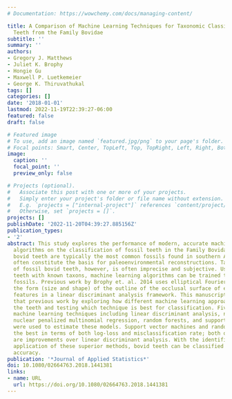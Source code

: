 ```yaml
---
# Documentation: https://wowchemy.com/docs/managing-content/

title: A Comparison of Machine Learning Techniques for Taxonomic Classification of
  Teeth from the Family Bovidae
subtitle: ''
summary: ''
authors:
- Gregory J. Matthews
- Juliet K. Brophy
- Hongie Gu
- Maxwell P. Luetkemeier
- George K. Thiruvathukal
tags: []
categories: []
date: '2018-01-01'
lastmod: 2022-11-19T22:39:27-06:00
featured: false
draft: false

# Featured image
# To use, add an image named `featured.jpg/png` to your page's folder.
# Focal points: Smart, Center, TopLeft, Top, TopRight, Left, Right, BottomLeft, Bottom, BottomRight.
image:
  caption: ''
  focal_point: ''
  preview_only: false

# Projects (optional).
#   Associate this post with one or more of your projects.
#   Simply enter your project's folder or file name without extension.
#   E.g. `projects = ["internal-project"]` references `content/project/deep-learning/index.md`.
#   Otherwise, set `projects = []`.
projects: []
publishDate: '2022-11-20T04:39:27.885156Z'
publication_types:
- '2'
abstract: This study explores the performance of modern, accurate machine learning
  algorithms on the classification of fossil teeth in the Family Bovidae. Isolated
  bovid teeth are typically the most common fossils found in southern Africa and they
  often constitute the basis for paleoenvironmental reconstructions. Taxonomic identification
  of fossil bovid teeth, however, is often imprecise and subjective. Using modern
  teeth with known taxons, machine learning algorithms can be trained to classify
  fossils. Previous work by Brophy et. al. 2014 uses elliptical Fourier analysis of
  the form (size and shape) of the outline of the occlusal surface of each tooth as
  features in a linear discriminant analysis framework. This manuscript expands on
  that previous work by exploring how different machine learning approaches classify
  the teeth and testing which technique is best for classification. Five different
  machine learning techniques including linear discriminant analysis, neural networks,
  nuclear penalized multinomial regression, random forests, and support vector machines
  were used to estimate these models. Support vector machines and random forests perform
  the best in terms of both log-loss and misclassification rate; both of these methods
  are improvements over linear discriminant analysis. With the identification and
  application of these superior methods, bovid teeth can be classified with higher
  accuracy.
publication: '*Journal of Applied Statistics*'
doi: 10.1080/02664763.2018.1441381
links:
- name: URL
  url: https://doi.org/10.1080/02664763.2018.1441381
---
```

